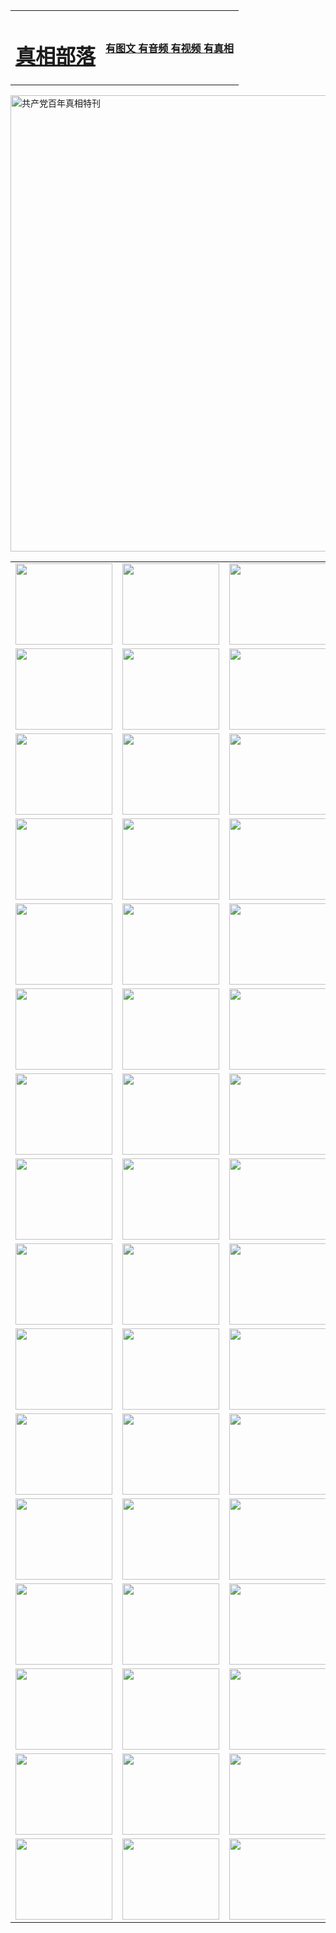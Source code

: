 <table>
<tr>

<td>
	<H1><a href="http://p36.garethmusic.com/zx/">真相部落</a></H1>
</td>
<td>
	<H4><a href="http://p36.garethmusic.com/zx/">有图文 有音频 有视频 有真相</a></H4>
</td>
</tr>
</table>

 <div ><a href="http://p36.garethmusic.com/zx/bngcd/"><img src="http://p36.garethmusic.com/zx/bngcd/gcdbnzx.jpg" width="730"  border="0" alt="共产党百年真相特刊"></a></div>

<table>
<tr>
	<td><a href="t59.akasahomes.com/xtr/107/"><img  src ="t59.akasahomes.com/pic/2017/02/107.jpg" width="155px" height="130px"></a></td>
	<td><a href="t59.akasahomes.com/xtr/829/"><img src ="t59.akasahomes.com/pic/2017/02/829.jpg" width="155px" height="130px"></a></td>
	<td><a href="t59.akasahomes.com/xtr/69/"><img  src ="t59.akasahomes.com/pic/2017/02/69.jpg" width="155px" height="130px"></a></td>
	<td><a href="t59.akasahomes.com/xtr/99/"><img  src ="t59.akasahomes.com/pic/2017/02/99.jpg" width="155px" height="130px"></a></td>
</tr>
<tr>
	<td><a href="t59.akasahomes.com/xtr/40/"><img  src ="t59.akasahomes.com/pic/2017/02/40.jpg" width="155px" height="130px"></a></td>
	<td><a href="t59.akasahomes.com/xtr/20/"><img  src ="t59.akasahomes.com/pic/2017/02/20.jpg" width="155px" height="130px"></a></td>
	<td><a href="t59.akasahomes.com/xtr/81/"><img  src ="t59.akasahomes.com/pic/2017/02/81.jpg" width="155px" height="130px"></a></td>
	<td><a href="t59.akasahomes.com/xtr/2/"><img  src ="t59.akasahomes.com/pic/2017/02/2.jpg" width="155px" height="130px"></a></td>
</tr>
<tr>
	<td><a href="t59.akasahomes.com/xtr/86/"><img  src ="t59.akasahomes.com/pic/2017/02/86.jpg" width="155px" height="130px"></a></td>
	<td><a href="t59.akasahomes.com/xtr/109/"><img  src ="t59.akasahomes.com/pic/2017/02/109.jpg" width="155px" height="130px"></a></td>
	<td><a href="t59.akasahomes.com/xtr/1378/"><img  src ="t59.akasahomes.com/pic/2017/02/1378.jpg" width="155px" height="130px"></a></td>
	<td><a href="t59.akasahomes.com/xtr/57/"><img  src ="t59.akasahomes.com/pic/2017/02/57.jpg" width="155px" height="130px"></a></td>
</tr>
<tr>
	<td><a href="t59.akasahomes.com/xtr/1219/"><img  src ="t59.akasahomes.com/pic/2017/02/1219.jpg" width="155px" height="130px"></a></td>
	<td><a href="t59.akasahomes.com/xtr/1220/"><img  src ="t59.akasahomes.com/pic/2017/02/1220.jpg" width="155px" height="130px"></a></td>
	<td><a href="t59.akasahomes.com/xtr/1221/"><img  src ="t59.akasahomes.com/pic/2017/02/1221.jpg" width="155px" height="130px"></a></td>
	<td><a href="t59.akasahomes.com/xtr/51/"><img  src ="t59.akasahomes.com/pic/2017/02/51.jpg" width="155px" height="130px"></a></td>
</tr>
<tr>
	<td><a href="t59.akasahomes.com/xtr/1055/"><img  src ="t59.akasahomes.com/pic/2017/02/1055.jpg" width="155px" height="130px"></a></td>
	<td><a href="t59.akasahomes.com/xtr/611/"><img  src ="t59.akasahomes.com/pic/2017/02/611.jpg" width="155px" height="130px"></a></td>
	<td><a href="t59.akasahomes.com/xtr/1121/"><img  src ="t59.akasahomes.com/pic/2017/02/1121.jpg" width="155px" height="130px"></a></td>
	<td><a href="t59.akasahomes.com/xtr/610/"><img  src ="t59.akasahomes.com/pic/2017/02/610.jpg" width="155px" height="130px"></a></td>
</tr>
<tr>
	<td><a href="t59.akasahomes.com/xtr/1128/"><img  src ="t59.akasahomes.com/pic/2017/02/1128.jpg" width="155px" height="130px"></a></td>
	<td><a href="t59.akasahomes.com/xtr/1395/"><img  src ="t59.akasahomes.com/pic/2017/02/1406.jpg" width="155px" height="130px"></a></td>
	<td><a href="t59.akasahomes.com/xtr/1407/"><img  src ="t59.akasahomes.com/pic/2017/02/1407.jpg" width="155px" height="130px"></a></td>
	<td><a href="t59.akasahomes.com/xtr/934/"><img  src ="t59.akasahomes.com/pic/2017/02/934.jpg" width="155px" height="130px"></a></td>
</tr>
<tr>
	<td><a href="t59.akasahomes.com/xtr/641/"><img  src ="t59.akasahomes.com/pic/2017/02/641.jpg" width="155px" height="130px"></a></td>
	<td><a href="t59.akasahomes.com/xtr/949/"><img  src ="t59.akasahomes.com/pic/2017/02/949.jpg" width="155px" height="130px"></a></td>
	<td><a href="t59.akasahomes.com/xtr/112/"><img  src ="t59.akasahomes.com/pic/2017/02/112.jpg" width="155px" height="130px"></a></td>
	<td><a href="t59.akasahomes.com/xtr/812/"><img  src ="t59.akasahomes.com/pic/2017/02/812.jpg" width="155px" height="130px"></a></td>
</tr>
<tr>
	<td><a href="t59.akasahomes.com/xtr/103/"><img  src ="t59.akasahomes.com/pic/2017/02/103.jpg" width="155px" height="130px"></a></td>
	<td><a href="t59.akasahomes.com/xtr/3/"><img  src ="t59.akasahomes.com/pic/2017/02/3.jpg" width="155px" height="130px"></a></td>
	<td><A href="t59.akasahomes.com/mp4/zx/2015/11/Lkmtt.mp4" target="_blank" title="莲开满天庭"><img  src="t59.akasahomes.com/pic/2015/11/Lkmtt3480_jssor.jpg"  width="155px" height="130px"></A></td>
	<td><A href="t59.akasahomes.com/mp4/zx/2015/11/2013513.mp4" target="_blank" title="飞旋的法轮"><img  src="t59.akasahomes.com/pic/2015/11/falun480_jssor.jpg"  width="155px" height="130px"></A></td>
</tr>
<tr>
	<td><A href="t59.akasahomes.com/mp4/zx/2015/11/NYParade.mp4" target="_blank" title="2004年4月10日法轮功纽约大游行"><img  src="t59.akasahomes.com/pic/2015/11/nyparade480_jssor.jpg"  width="155px" height="130px"></A></td>
	<td><A href="t59.akasahomes.com/mp4/news617/2015/05/WEB_s28093.mp4" target="_blank" title="2015年世界法轮大法日特别报导"><img  src="t59.akasahomes.com/pic/2015/11/p6752711a666997037_jssor.jpg"  width="155px" height="130px"></A></td>
	<td><A href="t59.akasahomes.com/mp4/news829/2015/11/30211_326650.mp4" target="_blank" title="沧州绑架案连审四天 民众抹泪称审好人"><img  src="t59.akasahomes.com/pic/2015/11/changzhou2480_jssor.jpg"  width="155px" height="130px"></A></td>
	<td><A href="t59.akasahomes.com/mp4/mhph/2015/10/changzhou.mp4" target="_blank" title="沧州真相--狮城血泪"><img  src="t59.akasahomes.com/pic/2015/11/changzhou480_jssor.jpg"  width="155px" height="130px"></A></td>
</tr>
<tr>
	<td><A href="t59.akasahomes.com/mp4/mhjd/mhjd_55.mp4" target="_blank" title="正义律师与无罪辩护"><img  src="t59.akasahomes.com/pic/2015/11/wzbh480_jssor.jpg"  width="155px" height="130px"></A></td>
	<td><A href="t59.akasahomes.com/mp4/zx/2015/11/layerkcs.mp4" target="_blank" title="中国的良心--高智晟律师"><img  src="t59.akasahomes.com/pic/2015/11/layerkcs2480_jssor.jpg"  width="155px" height="130px"></A></td>
	<td><A href="t59.akasahomes.com/mp4/mhph/2015/10/szxl.mp4" target="_blank" title="神州血泪--北京、大庆、广东、哈尔滨"><img  src="t59.akasahomes.com/pic/2015/11/szxl480_jssor.jpg"  width="155px" height="130px"></A></td>
	<td><A href="t59.akasahomes.com/mp4/zx/2015/11/TangShanFFXS.mp4" target="_blank" title="真相纪录片：凤凰新生"><img  src="t59.akasahomes.com/pic/2015/11/fhxs2480_jssor.jpg"  width="155px" height="130px"></A></td>
</tr>
<tr>
	<td><A href="t59.akasahomes.com/mp4/zx/2015/11/jidong.mp4" target="_blank" title="冀东监狱的罪恶"><img  src="t59.akasahomes.com/pic/2015/11/jidong480_jssor.jpg"  width="155px" height="130px"></A></td>
	<td><A href="t59.akasahomes.com/mp4/mhph/2015/10/tangshan.mp4" target="_blank" title="凤凰血泪"><img  src="t59.akasahomes.com/pic/2015/11/tangshan480_jssor.jpg"  width="155px" height="130px"></A>
					</div></td>
	<td>	<A href="t59.akasahomes.com/mp4/mhph/2015/10/zfxtzxl.mp4" target="_blank" title="政法系统罪行录--唐山篇"><img  src="t59.akasahomes.com/pic/2015/11/zfxtzxl480_jssor.jpg"  width="155px" height="130px"></A></td>
	<td><A href="t59.akasahomes.com/mp4/mhph/2015/10/QDBG.mp4" target="_blank" title="青岛悲歌"><img  src="t59.akasahomes.com/pic/2015/10/qdbg2480_jssor.jpg"  width="155px" height="130px"></A></td>
</tr>
<tr>
	<td><A href="t59.akasahomes.com/mp4/mhph/2015/10/huludao.mp4" target="_blank" title="葫芦岛永恒的见证"><img  src="t59.akasahomes.com/pic/2015/10/huludao480_jssor.jpg"  width="155px" height="130px"></A></td>
	<td><A href="t59.akasahomes.com/mp4/mhph/2015/10/qbzx.mp4" target="_blank" title="湖畔泉边听真相-济南泉城的传奇"><img  src="t59.akasahomes.com/pic/2015/10/hupan480_jssor.jpg"  width="155px" height="130px"></A></td>
	<td><A href="t59.akasahomes.com/mp4/mhph/2015/10/baoding_dvd_v2.mp4" target="_blank" title="燕赵悲歌"><img  src="t59.akasahomes.com/pic/2015/10/yzbg480_jssor.jpg"  width="155px" height="130px"></A></td>
	<td><A href="t59.akasahomes.com/mp4/zx/2015/11/meihuashi_complete_ED2.0.mp4" target="_blank" title="梅花诗完整版"><img  src="t59.akasahomes.com/pic/2015/11/mhs480_jssor.jpg"  width="155px" height="130px"></A></td>
</tr>
<tr>
	<td><A href="t59.akasahomes.com/mp4/zx/2015/11/fengbei512k.mp4" target="_blank" title="丰碑"><img  src="t59.akasahomes.com/pic/2015/11/fongbei480_jssor.jpg"  width="155px" height="130px"></A></td>
	<td><A href="t59.akasahomes.com/mp4/zx/2015/11/fytdxComplete.mp4" target="_blank" title="风雨天地行全集"><img  src="t59.akasahomes.com/pic/2015/11/fytdxWhite480_jssor.jpg"  width="155px" height="130px"></A></td>
	<td><A href="t59.akasahomes.com/mp4/zx/2015/11/JianZheng.mp4" target="_blank" title="见证"><img  src="t59.akasahomes.com/pic/2015/11/witness480_jssor.jpg"  width="155px" height="130px"></A></td>
	<td><A href="t59.akasahomes.com/mp4/mhph/2015/10/hcym.mp4" target="_blank" title="红朝阴谋"><img  src="t59.akasahomes.com/pic/2015/10/hcym480_jssor.jpg"  width="155px" height="130px"></A></td>
</tr>
<tr>
	<td><A href="t59.akasahomes.com/mp4/zx/2015/11/zfzxPalV3.mp4" target="_blank" title="是自焚还是骗局"><img  src="t59.akasahomes.com/pic/2015/11/zfzx4805_jssor.jpg"  width="155px" height="130px"></A></td>
	<td><A href="t59.akasahomes.com/mp4/zx/2015/11/lsdspMsyTd.mp4" target="_blank" title="历史的审判"><img  src="t59.akasahomes.com/pic/2015/11/lsdsp480_jssor.jpg"  width="155px" height="130px"></A></td>
	<td><A href="t59.akasahomes.com/mp4/news886/2015/11/concat886.mp4" target="_blank" title="一周全球控告江泽民"><img  src="t59.akasahomes.com/pic/2015/11/news886480_jssor.jpg"  width="155px" height="130px"></A></td>
	<td><A href="t59.akasahomes.com/mp4/news1378/2014/08/CQSD_s0_e4_v2_i0-CQSD_4-video.mp4" target="_blank" title="欧洲的抉择"><img  src="t59.akasahomes.com/pic/2015/11/p5143421a564166643-ss_jssor.jpg"  width="155px" height="130px"></A></td>
</tr>
<tr>
	<td><A href="t59.akasahomes.com/mp4/zx/2015/11/hk20150720parade.mp4" target="_blank" title="港法轮功反迫害大游行 大陆游客震撼"><img  src="t59.akasahomes.com/pic/2015/11/281098-ss_jssor.jpg"  width="155px" height="130px"></A></td>
	<td><A href="t59.akasahomes.com/mp4/zx/2015/11/20150720hkParade512k.mp4" target="_blank" title="香港法轮功720游行声援诉江潮"><img  src="t59.akasahomes.com/pic/2015/11/2015720parade480_jssor.jpg"  width="155px" height="130px"></A></td>
	<td><A href="t59.akasahomes.com/mp4/zx/2015/11/hktdc512.mp4" target="_blank" title="香港退党潮"><img  src="t59.akasahomes.com/pic/2015/11/hktdc480_jssor.jpg"  width="155px" height="130px"></A></td>
	<td><A href="t59.akasahomes.com/mp4/news413/2015/11/concat413.mp4" target="_blank" title="本月退党精选"><img  src="t59.akasahomes.com/pic/2015/11/tuidang480_jssor.jpg"  width="155px" height="130px"></A></td>
</tr>
<tr>
	<td><A href="t59.akasahomes.com/mp4/news823/2015/11/TSZG_British_1_QA_A_TSZG-61-1_XinHaoNianZuoZh_P617180.mp4" target="_blank" title="辛灏年：纪念《九评共产党》发表十周年演讲"><img  src="t59.akasahomes.com/pic/2015/11/xhn9p10480_jssor.jpg"  width="155px" height="130px"></A></td>
	<td><A href="t59.akasahomes.com/mp4/news57/2015/11/JPGCD8.mp4" target="_blank" title="【九评之八】评中国共产党的邪教本质"><img  src="t59.akasahomes.com/pic/2015/11/9pkcd8p480_jssor.jpg"  width="155px" height="130px"></A></td>
	<td><A href="t59.akasahomes.com/mp4/other/kao.Chih.Sheng_story.mp4"  target="_blank" title="超越恐惧:高智晟的故事"				style="font-size:20px;"><img src="t59.akasahomes.com/pic/2016/12/GZS201408070902.jpg"  width="155px" height="130px">
						</A></td>
	<td><A href="t59.akasahomes.com/mp4/zx/2016/11/oh10yearsInv.mp4"  target="_blank" title="纪录片《活摘 十年调查》完整版" style="font-size:20px;"><img src="t59.akasahomes.com/pic/2016/11/10yearsOHinv.jpg"  width="155px" height="130px">
						</A></td>
</tr>
</table>


